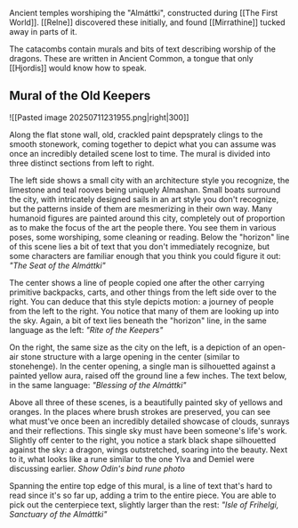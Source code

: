 Ancient temples worshiping the "Almáttki", constructed during [[The First World]]. [[Relne]] discovered these initially, and found [[Mirrathine]] tucked away in parts of it.

The catacombs contain murals and bits of text describing worship of the dragons. These are written in Ancient Common, a tongue that only [[Hjordis]] would know how to speak.

## Mural of the Old Keepers
![[Pasted image 20250711231955.png|right|300]]

Along the flat stone wall, old, crackled paint depsprately clings to the smooth stonework, coming together to depict what you can assume was once an incredibly detailed scene lost to time. The mural is divided into three distinct sections from left to right.

The left side shows a small city with an architecture style you recognize, the limestone and teal rooves being uniquely Almashan. Small boats surround the city, with intricately designed sails in an art style you don't recognize, but the patterns inside of them are mesmerizing in their own way. Many humanoid figures are painted around this city, completely out of proportion as to make the focus of the art the people there. You see them in various poses, some worshiping, some cleaning or reading. Below the "horizon" line of this scene lies a bit of text that you don't immediately recognize, but some characters are familiar enough that you think you could figure it out: *"The Seat of the Almáttki"*

The center shows a line of people copied one after the other carrying primitive backpacks, carts, and other things from the left side over to the right. You can deduce that this style depicts motion: a journey of people from the left to the right. You notice that many of them are looking up into the sky. Again, a bit of text lies beneath the "horizon" line, in the same language as the left: *"Rite of the Keepers"*

On the right, the same size as the city on the left, is a depiction of an open-air stone structure with a large opening in the center (similar to stonehenge). In the center opening, a single man is silhouetted against a painted yellow aura, raised off the ground line a few inches. The text below, in the same language: *"Blessing of the Almáttki"*

Above all three of these scenes, is a beautifully painted sky of yellows and oranges. In the places where brush strokes are preserved, you can see what must've once been an incredibly detailed showcase of clouds, sunrays and their reflections. This single sky must have been someone's life's work. Slightly off center to the right, you notice a stark black shape silhouetted against the sky: a dragon, wings outstretched, soaring into the beauty. Next to it, what looks like a rune similar to the one Ylva and Demiel were discussing earlier. *Show Odin's bind rune photo*

Spanning the entire top edge of this mural, is a line of text that's hard to read since it's so far up, adding a trim to the entire piece. You are able to pick out the centerpiece text, slightly larger than the rest: *"Isle of Frihelgi, Sanctuary of the Almáttki"*